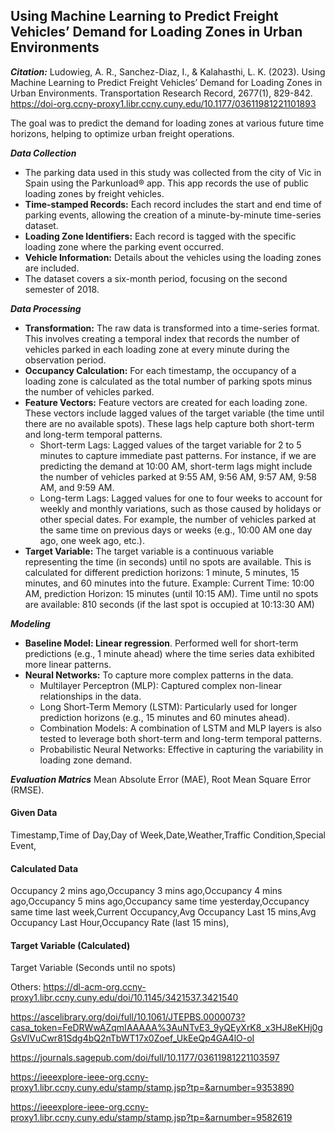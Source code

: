 ## Using Machine Learning to Predict Freight Vehicles’ Demand for Loading Zones in Urban Environments

***Citation:*** Ludowieg, A. R., Sanchez-Diaz, I., & Kalahasthi, L. K. (2023). Using Machine Learning to Predict Freight Vehicles’ Demand for Loading Zones in Urban Environments. Transportation Research Record, 2677(1), 829-842. https://doi-org.ccny-proxy1.libr.ccny.cuny.edu/10.1177/03611981221101893

The goal was to predict the demand for loading zones at various future time horizons, helping to optimize urban freight operations. 

***Data Collection***
- The parking data used in this study was collected from the city of Vic in Spain using the Parkunload® app. This app records the use of public loading zones by freight vehicles.
- **Time-stamped Records:** Each record includes the start and end time of parking events, allowing the creation of a minute-by-minute time-series dataset.
- **Loading Zone Identifiers:** Each record is tagged with the specific loading zone where the parking event occurred.
- **Vehicle Information:** Details about the vehicles using the loading zones are included.
- The dataset covers a six-month period, focusing on the second semester of 2018.

***Data Processing***
-  **Transformation:** The raw data is transformed into a time-series format. This involves creating a temporal index that records the number of vehicles parked in each loading zone at every minute during the observation period.
-  **Occupancy Calculation:** For each timestamp, the occupancy of a loading zone is calculated as the total number of parking spots minus the number of vehicles parked.
-  **Feature Vectors:** Feature vectors are created for each loading zone. These vectors include lagged values of the target variable (the time until there are no available spots). These lags help capture both short-term and long-term temporal patterns.
    -   Short-term Lags: Lagged values of the target variable for 2 to 5 minutes to capture immediate past patterns.
        For instance, if we are predicting the demand at 10:00 AM, short-term lags might include the number of vehicles parked at 9:55 AM, 9:56 AM, 9:57 AM, 9:58 AM, and 9:59 AM.
    -   Long-term Lags: Lagged values for one to four weeks to account for weekly and monthly variations, such as those caused by holidays or other special dates.
        For example, the number of vehicles parked at the same time on previous days or weeks (e.g., 10:00 AM one day ago, one week ago, etc.).
-  **Target Variable:** The target variable is a continuous variable representing the time (in seconds) until no spots are available. This is calculated for different prediction horizons: 1 minute, 5 minutes, 15 minutes, and 60 minutes into the future.
      Example: Current Time: 10:00 AM, prediction Horizon: 15 minutes (until 10:15 AM). Time until no spots are available: 810 seconds (if the last spot is occupied at 10:13:30 AM)


***Modeling***
- **Baseline Model: Linear regression**. Performed well for short-term predictions (e.g., 1 minute ahead) where the time series data exhibited more linear patterns.
- **Neural Networks:** To capture more complex patterns in the data.
     - Multilayer Perceptron (MLP): Captured complex non-linear relationships in the data.
     - Long Short-Term Memory (LSTM): Particularly used for longer prediction horizons (e.g., 15 minutes and 60 minutes ahead).
     - Combination Models: A combination of LSTM and MLP layers is also tested to leverage both short-term and long-term temporal patterns.
     - Probabilistic Neural Networks: Effective in capturing the variability in loading zone demand.

***Evaluation Matrics***
Mean Absolute Error (MAE), Root Mean Square Error (RMSE).

#### Given Data
Timestamp,Time of Day,Day of Week,Date,Weather,Traffic Condition,Special Event,
#### Calculated Data
Occupancy 2 mins ago,Occupancy 3 mins ago,Occupancy 4 mins ago,Occupancy 5 mins ago,Occupancy same time yesterday,Occupancy same time last week,Current Occupancy,Avg Occupancy Last 15 mins,Avg Occupancy Last Hour,Occupancy Rate (last 15 mins),
#### Target Variable (Calculated)
Target Variable (Seconds until no spots)

Others:
https://dl-acm-org.ccny-proxy1.libr.ccny.cuny.edu/doi/10.1145/3421537.3421540

https://ascelibrary.org/doi/full/10.1061/JTEPBS.0000073?casa_token=FeDRWwAZqmIAAAAA%3AuNTvE3_9yQEyXrK8_x3HJ8eKHj0gGsVlVuCwr81Sdg4bQ2nTbWT17x0Zoef_UkEeQp4GA4lO-oI

https://journals.sagepub.com/doi/full/10.1177/03611981221103597

https://ieeexplore-ieee-org.ccny-proxy1.libr.ccny.cuny.edu/stamp/stamp.jsp?tp=&arnumber=9353890

https://ieeexplore-ieee-org.ccny-proxy1.libr.ccny.cuny.edu/stamp/stamp.jsp?tp=&arnumber=9582619

  
